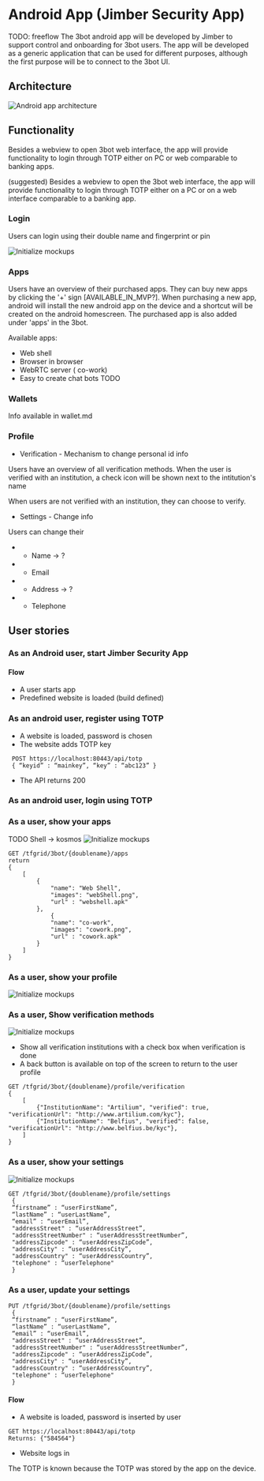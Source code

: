 # Android App (Jimber Security App)
TODO: freeflow
The 3bot android app will be developed by Jimber to support control and onboarding for 3bot users. The app will be developed as a generic application that can be used for different purposes, although the first purpose will be to connect to the 3bot UI.

## Architecture

![Android app architecture](./images/androidapp.svg)

## Functionality
Besides a webview to open 3bot web interface, the app will provide functionality to login through TOTP either on PC or web comparable to banking apps.

(suggested) 
Besides a webview to open the 3bot web interface, the app will provide functionality to login through TOTP either on a PC or on a web interface comparable to a banking app.

### Login

Users can login using their double name and fingerprint or pin

![Initialize mockups](./images/tbotLogin.png)

### Apps

Users have an overview of their purchased apps. 
They can buy new apps by clicking the '+' sign [AVAILABLE_IN_MVP?].
When purchasing a new app, android will install the new android app on the device and a shortcut will be created on the android homescreen.
The purchased app is also added under 'apps' in the 3bot.


Available apps: 

 * Web shell
 * Browser in browser
 * WebRTC server ( co-work)
 * Easy to create chat bots TODO

 
### Wallets

Info available in wallet.md
 
### Profile

* Verification - Mechanism to change personal id info

Users have an overview of all verification methods. When the user is verified with an institution, a check icon will be shown next to the intitution's name

When users are not verified with an institution, they can choose to verify.

* Settings - Change info

Users can change their 
* * Name -> ?
* * Email
* * Address -> ?
* * Telephone


## User stories

### As an Android user, start Jimber Security App

#### Flow
* A user starts app
* Predefined website is loaded (build defined)


### As an android user, register using TOTP
* A website is loaded, password is chosen
* The website adds TOTP key
```
 POST https://localhost:80443/api/totp 
 { “keyid” : “mainkey”, “key” : “abc123” }
```     
* The API returns 200


### As an android user, login using TOTP



### As a user, show your apps
TODO Shell -> kosmos
![Initialize mockups](./images/tbotApps.png)

```
GET /tfgrid/3bot/{doublename}/apps
return 
{
    [
        {
            "name": "Web Shell",
            "images": "webShell.png",
            "url" : "webshell.apk"
        },
            {
            "name": "co-work",
            "images": "cowork.png",
            "url" : "cowork.apk"
        }
    ]
}
```
### As a user, show your profile

![Initialize mockups](./images/tbotProfile.png)


### As a user, Show verification methods

![Initialize mockups](./images/tbotProfileVerification.png)

* Show all verification institutions with a check box when verification is done
* A back button is available on top of the screen to return to the user profile

```
GET /tfgrid/3bot/{doublename}/profile/verification
{
    [
        {"InstitutionName": "Artilium", "verified": true, "verificationUrl": "http://www.artilium.com/kyc"},
        {"InstitutionName": "Belfius", "verified": false, "verificationUrl": "http://www.belfius.be/kyc"},
    ]
}
```

### As a user, show your settings

![Initialize mockups](./images/tbotProfileSettings.png)


```
GET /tfgrid/3bot/{doublename}/profile/settings
 {
 “firstname” : “userFirstName”, 
 “lastName” : “userLastName”, 
 “email” : “userEmail”, 
 "addressStreet" : “userAddressStreet”,
 "addressStreetNumber" : “userAddressStreetNumber”,
 "addressZipcode" : “userAddressZipCode”,
 "addressCity" : “userAddressCity”,
 "addressCountry" : “userAddressCountry”, 
 "telephone" : “userTelephone"
 }
 ```

### As a user, update your settings


```
PUT /tfgrid/3bot/{doublename}/profile/settings
 {
 “firstname” : “userFirstName”, 
 “lastName” : “userLastName”, 
 “email” : “userEmail”, 
 "addressStreet" : “userAddressStreet”,
 "addressStreetNumber" : “userAddressStreetNumber”,
 "addressZipcode" : “userAddressZipCode”,
 "addressCity" : “userAddressCity”,
 "addressCountry" : “userAddressCountry”, 
 "telephone" : “userTelephone"
 }
 ```

#### Flow

* A website is loaded, password is inserted by user
```
GET https://localhost:80443/api/totp
Returns: {"584564"}
```
* Website logs in


The TOTP is known because the TOTP was stored by the app on the device.





